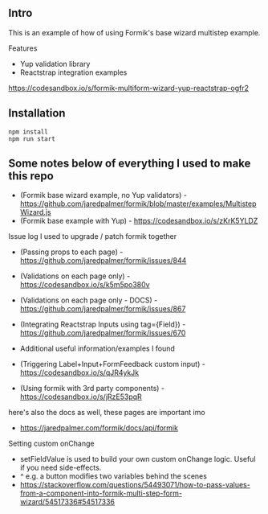 ## Intro

This is an example of how of using Formik's base wizard multistep example. 

Features

- Yup validation library
- Reactstrap integration examples

https://codesandbox.io/s/formik-multiform-wizard-yup-reactstrap-ogfr2

## Installation

```
npm install
npm run start
```

## Some notes below of everything I used to make this repo

- (Formik base wizard example, no Yup validators) - https://github.com/jaredpalmer/formik/blob/master/examples/MultistepWizard.js
- (Formik base example with Yup) - https://codesandbox.io/s/zKrK5YLDZ
 
Issue log I used to upgrade / patch formik together

- (Passing props to each page) - https://github.com/jaredpalmer/formik/issues/844
- (Validations on each page only) - https://codesandbox.io/s/k5m5po380v
- (Validations on each page only - DOCS) - https://github.com/jaredpalmer/formik/issues/867 
- (Integrating Reactstrap Inputs using tag={Field}) - https://github.com/jaredpalmer/formik/issues/670

- Additional useful information/examples I found
- (Triggering Label+Input+FormFeedback custom input) - https://codesandbox.io/s/qJR4ykJk
- (Using formik with 3rd party components) -https://codesandbox.io/s/jRzE53pqR

here's also the docs as well, these pages are important imo

- https://jaredpalmer.com/formik/docs/api/formik

Setting custom onChange 

- setFieldValue is used to build your own custom onChange logic. Useful if you need side-effects.
 - ^ e.g. a button modifies two variables behind the scenes
- https://stackoverflow.com/questions/54493071/how-to-pass-values-from-a-component-into-formik-multi-step-form-wizard/54517336#54517336


